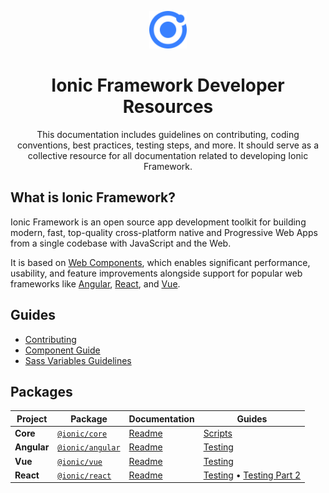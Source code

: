 <p align="center">
  <a href="#">
    <img alt="Ionic Logo" src="https://github.com/ionic-team/ionic-framework/blob/main/.github/assets/logo.png?raw=true" width="60" />
  </a>
</p>

<h1 align="center">
  Ionic Framework Developer Resources
</h1>

<p align="center">
  This documentation includes guidelines on contributing, coding conventions, best practices, testing steps, and more. It should serve as a collective resource for all documentation related to developing Ionic Framework.
</p>

## What is Ionic Framework?

Ionic Framework is an open source app development toolkit for building modern, fast, top-quality cross-platform native and Progressive Web Apps from a single codebase with JavaScript and the Web.

It is based on <a href="https://www.webcomponents.org/introduction">Web Components</a>, which enables significant performance, usability, and feature improvements alongside support for popular web frameworks like <a href="https://angular.io/">Angular</a>, <a href="https://reactjs.com/">React</a>, and <a href="https://vuejs.org/">Vue</a>.

## Guides

- [Contributing](./CONTRIBUTING.md)
- [Component Guide](./COMPONENT_GUIDE.md)
- [Sass Variables Guidelines](./sass_variables.md)

## Packages

| Project     | Package                                                          | Documentation                | Guides                                                            |
| ----------- | ---------------------------------------------------------------- | ---------------------------- | ----------------------------------------------------------------- |
| **Core**    | [`@ionic/core`](https://www.npmjs.com/package/@ionic/core)       | [Readme](core/README.md)     | [Scripts](core/scripts.md)                                        |
| **Angular** | [`@ionic/angular`](https://www.npmjs.com/package/@ionic/angular) | [Readme](angular/README.md)  | [Testing](angular/testing.md)                                     |
| **Vue**     | [`@ionic/vue`](https://www.npmjs.com/package/@ionic/vue)         | [Readme](vue/README.md)      | [Testing](vue/testing.md)                                         |
| **React**   | [`@ionic/react`](https://www.npmjs.com/package/@ionic/react)     | [Readme](react/README.md)    | [Testing](react/testing.md) • [Testing Part 2](react/testing2.md) |
